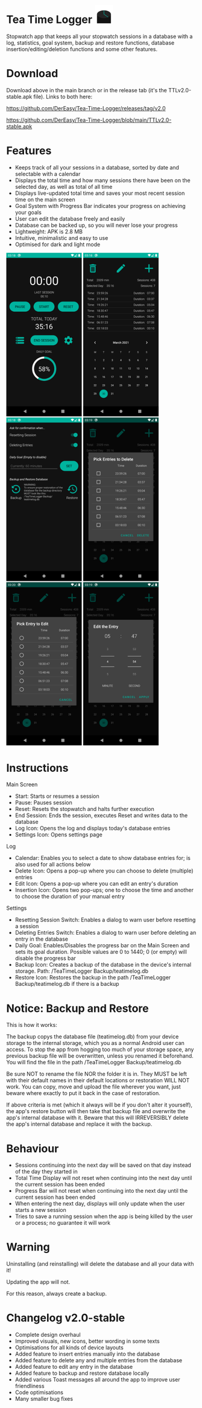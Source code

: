 # Tea Time Logger <img src="https://github.com/DerEasy/Tea-Time-Logger/blob/main/Images/Icons/App%20Icon%20Vector%20Graphic.svg" width="48">
Stopwatch app that keeps all your stopwatch sessions in a database with a log, statistics, goal system, backup and restore functions, database insertion/editing/deletion functions and some other features.


# Download
Download above in the main branch or in the release tab (it's the TTLv2.0-stable.apk file). Links to both here:

https://github.com/DerEasy/Tea-Time-Logger/releases/tag/v2.0

https://github.com/DerEasy/Tea-Time-Logger/blob/main/TTLv2.0-stable.apk



# Features
- Keeps track of all your sessions in a database, sorted by date and selectable with a calendar
- Displays the total time and how many sessions there have been on the selected day, as well as total of all time
- Displays live-updated total time and saves your most recent session time on the main screen
- Goal System with Progress Bar indicates your progress on achieving your goals
- User can edit the database freely and easily
- Database can be backed up, so you will never lose your progress
- Lightweight: APK is 2.8 MB
- Intuitive, minimalistic and easy to use
- Optimised for dark and light mode

<img src="https://github.com/DerEasy/Tea-Time-Logger/blob/main/Images/Screenshots/Main.png" width="200"> <img src="https://github.com/DerEasy/Tea-Time-Logger/blob/main/Images/Screenshots/Log.png" width="200"> <img src="https://github.com/DerEasy/Tea-Time-Logger/blob/main/Images/Screenshots/Settings.png" width="200"> <img src="https://github.com/DerEasy/Tea-Time-Logger/blob/main/Images/Screenshots/DeletePicker.png" width="200"> <img src="https://github.com/DerEasy/Tea-Time-Logger/blob/main/Images/Screenshots/EditPicker.png" width="200"> <img src="https://github.com/DerEasy/Tea-Time-Logger/blob/main/Images/Screenshots/EditDialog.png" width="200">



# Instructions
Main Screen
- Start: Starts or resumes a session
- Pause: Pauses session
- Reset: Resets the stopwatch and halts further execution
- End Session: Ends the session, executes Reset and writes data to the database
- Log Icon: Opens the log and displays today's database entries
- Settings Icon: Opens settings page

Log
- Calendar: Enables you to select a date to show database entries for; is also used for all actions below
- Delete Icon: Opens a pop-up where you can choose to delete (multiple) entries
- Edit Icon: Opens a pop-up where you can edit an entry's duration
- Insertion Icon: Opens two pop-ups; one to choose the time and another to choose the duration of your manual entry

Settings
- Resetting Session Switch: Enables a dialog to warn user before resetting a session
- Deleting Entries Switch: Enables a dialog to warn user before deleting an entry in the database
- Daily Goal: Enables/Disables the progress bar on the Main Screen and sets its goal duration. Possible values are 0 to 1440; 0 (or empty) will disable the progress bar
- Backup Icon: Creates a backup of the database in the device's internal storage. Path: /TeaTimeLogger Backup/teatimelog.db
- Restore Icon: Restores the backup in the path /TeaTimeLogger Backup/teatimelog.db if there is a backup


# Notice: Backup and Restore
This is how it works:

The backup copys the database file (teatimelog.db) from your device storage to the internal storage, which you as a normal Android user can access. To stop the app from hogging too much of your storage space, any previous backup file will be overwritten, unless you renamed it beforehand. You will find the file in the path /TeaTimeLogger Backup/teatimelog.db

Be sure NOT to rename the file NOR the folder it is in. They MUST be left with their default names in their default locations or restoration WILL NOT work. You can copy, move and upload the file wherever you want, just beware where exactly to put it back in the case of restoration.

If above criteria is met (which it always will be if you don't alter it yourself), the app's restore button will then take that backup file and overwrite the app's internal database with it. Beware that this will IRREVERSIBLY delete the app's internal database and replace it with the backup.

# Behaviour
- Sessions continuing into the next day will be saved on that day instead of the day they started in
- Total Time Display will not reset when continuing into the next day until the current session has been ended
- Progress Bar will not reset when continuing into the next day until the current session has been ended
- When entering the next day, displays will only update when the user starts a new session
- Tries to save a running session when the app is being killed by the user or a process; no guarantee it will work


# Warning
Uninstalling (and reinstalling) will delete the database and all your data with it!

Updating the app will not.

For this reason, always create a backup.


# Changelog v2.0-stable
- Complete design overhaul
- Improved visuals, new icons, better wording in some texts
- Optimisations for all kinds of device layouts
- Added feature to insert entries manually into the database
- Added feature to delete any and multiple entries from the database
- Added feature to edit any entry in the database
- Added feature to backup and restore database locally
- Added various Toast messages all around the app to improve user friendliness
- Code optimisations
- Many smaller bug fixes
